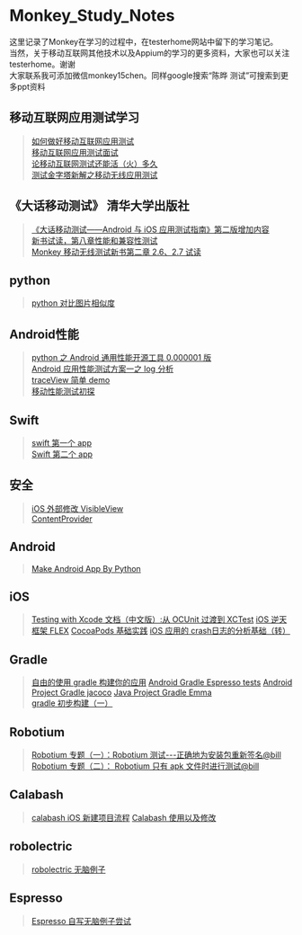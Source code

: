 Monkey_Study_Notes
==================

这里记录了Monkey在学习的过程中，在testerhome网站中留下的学习笔记。<br />
当然，关于移动互联网其他技术以及Appium的学习的更多资料，大家也可以关注testerhome。谢谢<br />
大家联系我可添加微信monkey15chen。同样google搜索“陈晔 测试”可搜索到更多ppt资料

移动互联网应用测试学习
-------------
> [如何做好移动互联网应用测试](http://www.testerhome.com/topics/1553 "Title")  <br />
> [移动互联网应用测试面试](http://www.testerhome.com/topics/1486 "Title")<br />
> [论移动互联网测试还能活（火）多久](http://www.testerhome.com/topics/1217 "Title")<br />
> [测试金字塔新解之移动无线应用测试](http://www.testerhome.com/topics/614 "Title")<br />




《大话移动测试》 清华大学出版社 
-------------
> [《大话移动测试——Android 与 iOS 应用测试指南》第二版增加内容](http://www.testerhome.com/topics/1169 "Title")<br />
> [新书试读，第八章性能和兼容性测试](http://www.testerhome.com/topics/453 "Title")<br />
> [Monkey 移动无线测试新书第二章 2.6、2.7 试读](http://www.testerhome.com/topics/417 "Title")<br />

python
-------------
> [python 对比图片相似度](http://www.testerhome.com/topics/202 "Title")<br />




Android性能
-------------
> [python 之 Android 通用性能开源工具 0.000001 版](http://www.testerhome.com/topics/637 "Title")<br />
> [Android 应用性能测试方案一之 log 分析](http://www.testerhome.com/topics/529 "Title")<br />
> [traceView 简单 demo](http://www.testerhome.com/topics/488 "Title")<br />
> [移动性能测试初探](http://www.testerhome.com/topics/360 "Title")<br />



Swift
-------------
> [swift 第一个 app](http://www.testerhome.com/topics/1450 "Title")<br />
> [Swift 第二个 app](http://www.testerhome.com/topics/1465 "Title")<br />

安全
-------------
> [iOS 外部修改 VisibleView](http://www.testerhome.com/topics/1376 "Title")<br />
> [ContentProvider](http://www.testerhome.com/topics/714 "Title")<br />


Android
-------------
> [Make Android App By Python](http://www.testerhome.com/topics/578 "Title")<br />


iOS
-------------
> [Testing with Xcode 文档（中文版）:从 OCUnit 过渡到 XCTest](http://www.testerhome.com/topics/1229 "Title")
> [iOS 逆天框架 FLEX](http://www.testerhome.com/topics/1192 "Title")
> [CocoaPods 基础实践](http://www.testerhome.com/topics/1159 "Title")
> [iOS 应用的 crash日志的分析基础（转）](http://www.testerhome.com/topics/582 "Title")




Gradle
-------------
> [自由的使用 gradle 构建你的应用](http://www.testerhome.com/topics/1221 "Title")
> [Android Gradle Espresso tests](http://www.testerhome.com/topics/1205 "Title")
> [Android Project Gradle jacoco](http://www.testerhome.com/topics/1136 "Title")
> [Java Project Gradle Emma](http://www.testerhome.com/topics/1135 "Title")
> [gradle 初步构建（一）](http://www.testerhome.com/topics/1128 "Title")

Robotium
-------------
> [Robotium 专题（一）：Robotium 测试---正确地为安装包重新签名@bill](http://testerhome.com/topics/1641 "Title")
> [Robotium 专题（二）： Robotium 只有 apk 文件时进行测试@bill](http://testerhome.com/topics/1655 "Title")


Calabash
-------------
> [calabash iOS 新建项目流程](http://www.testerhome.com/topics/1528 "Title")
> [Calabash 使用以及修改](http://www.testerhome.com/topics/953 "Title")

robolectric
-------------
> [robolectric 无脑例子](http://www.testerhome.com/topics/231 "Title")

Espresso
-------------
> [Espresso 自写无脑例子尝试](http://www.testerhome.com/topics/198 "Title")




